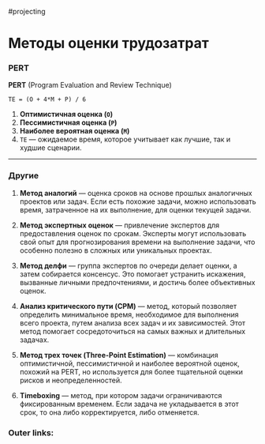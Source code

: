 #projecting

# Методы оценки трудозатрат

### PERT

**PERT** (Program Evaluation and Review Technique)

```
TE = (O + 4*M + P) / 6
```

1. **Оптимистичная оценка (`O`)** 
2. **Пессимистичная оценка (`P`)** 
3. **Наиболее вероятная оценка (`M`)** 
4. `TE` — ожидаемое время, которое учитывает как лучшие, так и худшие сценарии.

---
### Другие

1. **Метод аналогий** — оценка сроков на основе прошлых аналогичных проектов или задач. Если есть похожие задачи, можно использовать время, затраченное на их выполнение, для оценки текущей задачи.
    
2. **Метод экспертных оценок** — привлечение экспертов для предоставления оценок по срокам. Эксперты могут использовать свой опыт для прогнозирования времени на выполнение задачи, что особенно полезно в сложных или уникальных проектах.
    
3. **Метод делфи** — группа экспертов по очереди делает оценки, а затем собирается консенсус. Это помогает устранить искажения, вызванные личными предпочтениями, и достичь более объективных оценок.
    
4. **Анализ критического пути (CPM)** — метод, который позволяет определить минимальное время, необходимое для выполнения всего проекта, путем анализа всех задач и их зависимостей. Этот метод помогает сосредоточиться на самых важных и длительных задачах.
    
5. **Метод трех точек (Three-Point Estimation)** — комбинация оптимистичной, пессимистичной и наиболее вероятной оценок, похожий на PERT, но используется для более тщательной оценки рисков и неопределенностей.
    
6. **Timeboxing** — метод, при котором задачи ограничиваются фиксированным временем. Если задача не укладывается в этот срок, то она либо корректируется, либо отменяется.

### Outer links:

